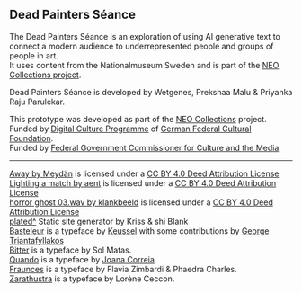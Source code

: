 ## Dead Painters Séance

The Dead Painters Séance is an exploration of using AI generative text to connect a modern audience to underrepresented people and groups of people in art.  
It uses content from the Nationalmuseum Sweden and is part of the [NEO Collections project](https://www.nationalmuseum.se/en/neo-collections-fellowship).

Dead Painters Séance is developed by Wetgenes, Prekshaa Malu & Priyanka Raju Parulekar.

This prototype was developed as part of the [NEO Collections](https://medium.com/neocollections) project.  
Funded by [Digital Culture Programme](https://www.kulturstiftung-des-bundes.de/en/programmes_projects/film_and_new_media/detail/digital_culture.html) of [German Federal Cultural Foundation](https://www.kulturstiftung-des-bundes.de/en).  
Funded by [Federal Government Commissioner for Culture and the Media](https://www.bundesregierung.de/breg-de/bundesregierung/bundeskanzleramt/staatsministerin-fuer-kultur-und-medien).

-----------------

[Away by Meydän](https://freemusicarchive.org/music/Meydan/Ambient_1860/Away_1569/) is licensed under a [CC BY 4.0 Deed Attribution License](https://creativecommons.org/licenses/by/4.0/)  
[Lighting a match by aent](https://freesound.org/s/67258/) is licensed under a [CC BY 4.0 Deed Attribution License](https://creativecommons.org/licenses/by/4.0/)  
[horror ghost 03.wav by klankbeeld](https://freesound.org/s/169357/) is licensed under a [CC BY 4.0 Deed Attribution License](https://creativecommons.org/licenses/by/4.0/)  
[plated^](https://github.com/xriss/plated) Static site generator by Kriss & shi Blank  
[Basteleur](https://gitlab.com/velvetyne/basteleur) is a typeface by [Keussel](http://www.keussel.studio/) with some contributions by [George Triantafyllakos](https://backpacker.gr/about/)  
[Bitter](https://github.com/solmatas/BitterPro) is a typeface by Sol Matas.  
[Quando](https://fonts.google.com/specimen/Quando/about) is a typeface by [Joana Correia](https://novatypefoundry.com/).  
[Fraunces](https://github.com/undercasetype/Fraunces) is a typeface by Flavia Zimbardi & Phaedra Charles.  
[Zarathustra](https://github.com/lorene-cn/zarathustra-typeface) is a typeface by Lorène Ceccon.
